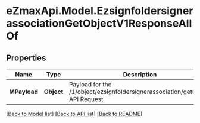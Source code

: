 
# eZmaxApi.Model.EzsignfoldersignerassociationGetObjectV1ResponseAllOf

## Properties

Name | Type | Description | Notes
------------ | ------------- | ------------- | -------------
**MPayload** | **Object** | Payload for the /1/object/ezsignfoldersignerassociation/getObject API Request | 

[[Back to Model list]](../README.md#documentation-for-models)
[[Back to API list]](../README.md#documentation-for-api-endpoints)
[[Back to README]](../README.md)

